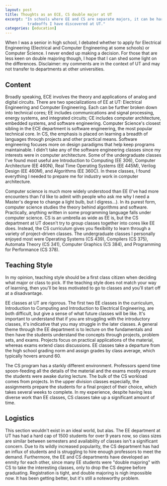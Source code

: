 ```yaml
---
layout: post
title: Thoughts as an ECE, CS double major at UT
excerpt: "In schools where EE and CS are separate majors, it can be hard to decide which is best. I discuss some of the
          tradeoffs I have discovered at UT."
categories: [education]
---
```


When I was a senior in high school, I debated whether to apply for Electrical Engineering (Electrical and Computer
Engineering at some schools) or Computer Science. I never ended up making a decision. For those that are less keen on
double majoring though, I hope that I can shed some light on the differences. Disclaimer: my comments are in the context
of UT and may not transfer to departments at other universities.

## Content
Broadly speaking, ECE involves the theory and applications of analog and digital circuits. There are two specializations
of EE at UT: Electrical Engineering and Computer Engineering. Each can be further broken down into technical
cores; EE includes communications and signal processing, energy systems, and integrated circuits; CE includes computer
architecture, embedded systems, and software engineering. Computer Science's closest sibling in the ECE department
is software engineering, the most popular technical core. In CS, the emphasis is placed on learning a breadth of
languages through projects and other practical means. Software engineering focuses more on design paradigms that help
keep programs maintainable. I didn't take any of the software engineering classes since my interests were in computer
architecture. Some of the undergraduate classes I've found most useful are Introduction to Computing (EE 306), Computer
Architecture (EE 460N), Real Time Operating Systems (EE 445M), Verilog Design (EE 460M), and Algorithms (EE 360C). In
these classes, I found everything I needed to prepare me for industry work in computer architecture.

Computer science is much more widely understood than EE (I've had more encounters than I'd like to admit with people
who ask me why I need a Master's degree to change a light bulb, but I digress...). In its purest form, computer science
studies the theory behind algorithms and software. Practically, anything written in some programming language falls
under computer science. CS is an umbrella as wide as EE is, but the CS department at UT doesn't try to group classes
together into cores like EE does. Instead, the CS curriculum gives you flexibility to learn through a variety of
project-driven classes. The undergraduate classes I personally enjoyed most were Operating Systems (CS 439), Compilers
(CS 375), Automata Theory (CS 341), Computer Graphics (CS 384), and Programming for Performance (CS 378).

## Teaching Style
In my opinion, teaching style should be a first class citizen when deciding what major or class to pick. If the teaching
style does not match your way of learning, then you'll be less motivated to go to classes and you'll start off at a
disadvantage.

EE classes at UT are rigorous. The first two EE classes in the curriculum, Introduction to Computing and Introduction to
Electrical Engineering, are both difficult, but give a sense of what future classes will be like. It's important to
understand that if you are struggling with the introductory classes, it's indicative that you may struggle in the later
classes. A general theme through the EE department is to lecture on the fundamentals and then have the students
understand the concepts through projects, problem sets, and exams. Projects focus on practical applications of the
material, whereas exams extend class discussions. EE classes take a departure from the high school grading norm and
assign grades by class average, which typically hovers around 60.

The CS program has a starkly different environment. Professors spend time spoon-feeding all the details of the material
and the exams mostly ensure the students were awake during lecture. The bulk of the CS workload comes from projects. In
the upper division classes especially, the assignments prepare the students for a final project of their choice, which
takes several weeks to complete. In my experience, despite having less diverse work than EE classes, CS classes take up
a significant amount of time.

## Logistics
This section wouldn't exist in an ideal world, but alas. The EE department at UT has had a hard cap of 1500 students for
over 9 years now, so class sizes are similar between semesters and availability of classes isn't a significant concern.
Due to its wildly increased popularity, the CS department has had an influx of students and is struggling to hire enough
professors to meet the demand. Furthermore, the EE and CS departments have developed an enmity for each other, since
many EE students were "double majoring" with CS to take the interesting classes, only to drop the CS degree before
graduating. Registration is tight, and double majoring is nigh impossible now. It has been getting better, but it's still
a noteworthy problem.
